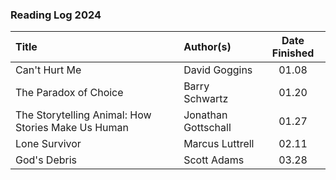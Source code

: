 ### Reading Log 2024

| Title                                              | Author(s)                       | Date Finished |
| :------------------------------------------------- | :------------------------------ | :-----------: |
| Can't Hurt Me                                      | David Goggins                   | 01.08         |
| The Paradox of Choice                              | Barry Schwartz                  | 01.20         |
| The Storytelling Animal: How Stories Make Us Human | Jonathan Gottschall             | 01.27         |
| Lone Survivor                                      | Marcus Luttrell                 | 02.11         |
| God's Debris                                       | Scott Adams                     | 03.28         |
